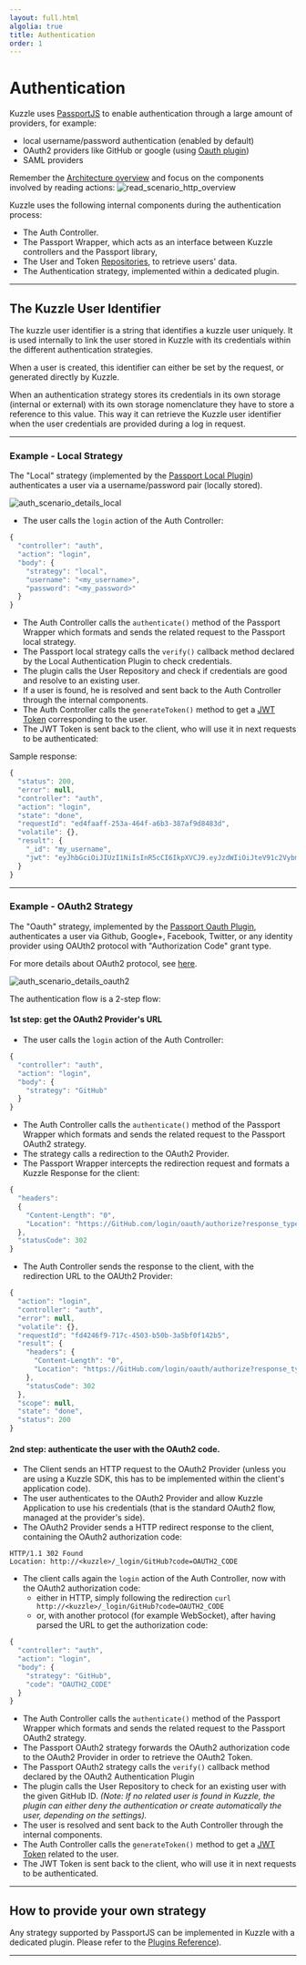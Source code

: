 ```yaml
---
layout: full.html
algolia: true
title: Authentication
order: 1
---
```


# Authentication

Kuzzle uses [PassportJS](http://PassportJS.org/) to enable authentication through a large amount of providers, for example:

- local username/password authentication (enabled by default)
- OAuth2 providers like GitHub or google (using [Oauth plugin](https://GitHub.com/kuzzleio/kuzzle-plugin-auth-passport-oauth))
- SAML providers

Remember the [Architecture overview](#core-architecture) and focus on the components involved by reading actions:
![read_scenario_http_overview](/assets/images/request-scenarios/auth/overview.png)

Kuzzle uses the following internal components during the authentication process:

* The Auth Controller.
* The Passport Wrapper, which acts as an interface between Kuzzle controllers and the Passport library,
* The User and Token [Repositories](https://GitHub.com/kuzzleio/kuzzle/tree/master/lib/api/core/models/repositories), to retrieve users' data.
* The Authentication strategy, implemented within a dedicated plugin.

---

## The Kuzzle User Identifier

The kuzzle user identifier is a string that identifies a kuzzle user uniquely. It is used internally to link the user stored in Kuzzle with its credentials within the different authentication strategies.

When a user is created, this identifier can either be set by the request, or generated directly by Kuzzle.

When an authentication strategy stores its credentials in its own storage (internal or external) with its own storage nomenclature they have to store a reference to this value. This way it can retrieve the Kuzzle user identifier when the user credentials are provided during a log in request.

---

### Example - Local Strategy

The "Local" strategy (implemented by the [Passport Local Plugin](https://GitHub.com/kuzzleio/kuzzle-plugin-auth-passport-local)) authenticates a user via a username/password pair (locally stored).

![auth_scenario_details_local](/assets/images/request-scenarios/auth/details-local.png)

* The user calls the `login` action of the Auth Controller:

```javascript
{
  "controller": "auth",
  "action": "login",
  "body": {
    "strategy": "local",
    "username": "<my_username>",
    "password": "<my_password>"
  }
}
```

* The Auth Controller calls the `authenticate()` method of the Passport Wrapper which formats and sends the related request to the Passport local strategy.
* The Passport local strategy calls the `verify()` callback method declared by the Local Authentication Plugin to check credentials.
* The plugin calls the User Repository and check if credentials are good and resolve to an existing user.
* If a user is found, he is resolved and sent back to the Auth Controller through the internal components.
* The Auth Controller calls the `generateToken()` method to get a [JWT Token](https://jwt.io/) corresponding to the user.
* The JWT Token is sent back to the client, who will use it in next requests to be authenticated:

Sample response:

```javascript
{
  "status": 200,
  "error": null,
  "controller": "auth",
  "action": "login",
  "state": "done",
  "requestId": "ed4faaff-253a-464f-a6b3-387af9d8483d",
  "volatile": {},
  "result": {
    "_id": "my_username",
    "jwt": "eyJhbGciOiJIUzI1NiIsInR5cCI6IkpXVCJ9.eyJzdWIiOiJteV91c2VybmFtZSIsIm5hbWUiOiJKb2huIERvZSIsImFkbWluIjp0cnVlfQ.BefoyfAKzwXuGhbYe0iPeG0v9F4HmikvahqwqzQr3pE"
  }
}
```

---

### Example - OAuth2 Strategy

The "Oauth" strategy, implemented by the [Passport Oauth Plugin](https://GitHub.com/kuzzleio/kuzzle-plugin-auth-passport-oauth), authenticates a user  via Github, Google+, Facebook, Twitter, or any identity provider using OAUth2 protocol with "Authorization Code" grant type.

For more details about OAuth2 protocol, see [here](https://www.digitalocean.com/community/tutorials/an-introduction-to-oauth-2#grant-type-authorization-code).

![auth_scenario_details_oauth2](/assets/images/request-scenarios/auth/details-oauth2.png)

The authentication flow is a 2-step flow:

#### 1st step: get the OAuth2 Provider's URL

* The user calls the `login` action of the Auth Controller:

```javascript
{
  "controller": "auth",
  "action": "login",
  "body": {
    "strategy": "GitHub"
  }
}
```

* The Auth Controller calls the `authenticate()` method of the Passport Wrapper which formats and sends the related request to the Passport OAuth2 strategy.
* The strategy calls a redirection to the OAuth2 Provider.
* The Passport Wrapper intercepts the redirection request and formats a Kuzzle Response for the client:

```javascript
{
  "headers":
  {
    "Content-Length": "0",
    "Location": "https://GitHub.com/login/oauth/authorize?response_type=code&redirect_uri=http%3A%2F%2Fkuzzle%2Fapi%2F1.0%2F_login%2Fgithub&client_id=MY_CLIENT_ID"
  },
  "statusCode": 302
}
```

* The Auth Controller sends the response to the client, with the redirection URL to the OAUth2 Provider:

```javascript
{
  "action": "login",
  "controller": "auth",
  "error": null,
  "volatile": {},
  "requestId": "fd4246f9-717c-4503-b50b-3a5bf0f142b5",
  "result": {
    "headers": {
      "Content-Length": "0",
      "Location": "https://GitHub.com/login/oauth/authorize?response_type=code&redirect_uri=http%3A%2F%2Fkuzzle%2Fapi%2F1.0%2F_login%2Fgithub&client_id=MY_CLIENT_ID"
    },
    "statusCode": 302
  },
  "scope": null,
  "state": "done",
  "status": 200
}
```

#### 2nd step: authenticate the user with the OAuth2 code.

* The Client sends an HTTP request to the OAuth2 Provider (unless you are using a Kuzzle SDK, this has to be implemented within the client's application code).
* The user authenticates to the OAuth2 Provider and allow Kuzzle Application to use his credentials (that is the standard OAuth2 flow, managed at the provider's side).
* The OAuth2 Provider sends a HTTP redirect response to the client, containing the OAuth2 authorization code:

```
HTTP/1.1 302 Found
Location: http://<kuzzle>/_login/GitHub?code=OAUTH2_CODE
```

* The client calls again the `login` action of the Auth Controller, now with the OAuth2 authorization code:
  * either in HTTP, simply following the redirection `curl http://<kuzzle>/_login/GitHub?code=OAUTH2_CODE`
  * or, with another protocol (for example WebSocket), after having parsed the URL to get the authorization code:

```javascript
{
  "controller": "auth",
  "action": "login",
  "body": {
    "strategy": "GitHub",
    "code": "OAUTH2_CODE"
  }
}
```

* The Auth Controller calls the `authenticate()` method of the Passport Wrapper which formats and sends the related request to the Passport OAuth2 strategy.
* The Passport OAuth2 strategy forwards the OAuth2 authorization code to the OAuth2 Provider in order to retrieve the OAuth2 Token.
* The Passport OAuth2 strategy calls the `verify()` callback method declared by the OAuth2 Authentication Plugin
* The plugin calls the User Repository to check for an existing user with the given GitHub ID. _(Note: If no related user is found in Kuzzle, the plugin can either deny the authentication or create automatically the user, depending on the settings)._
* The user is resolved and sent back to the Auth Controller through the internal components.
* The Auth Controller calls the `generateToken()` method to get a [JWT Token](https://jwt.io/) related to the user.
* The JWT Token is sent back to the client, who will use it in next requests to be authenticated.

---

## How to provide your own strategy

Any strategy supported by PassportJS can be implemented in Kuzzle with a dedicated plugin. Please refer to the [Plugins Reference](../plugin-reference/#authentication-plugin)).

---
